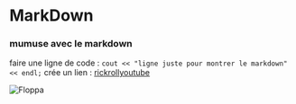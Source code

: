 # MarkDown
### mumuse avec le markdown
faire une ligne de code :  ```cout << "ligne juste pour montrer le markdown" << endl;```
crée un lien : [rickrollyoutube](https://www.youtube.com/watch?v=dQw4w9WgXcQ)

![Floppa]([https://framasoft.org/nav/img/logo.png](https://assets.coingecko.com/coins/images/36969/large/IMG_8717.jpeg))

